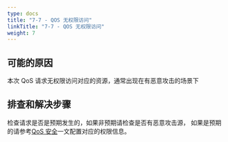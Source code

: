 ```yaml
---
type: docs
title: "7-7 - QOS 无权限访问"
linkTitle: "7-7 - QOS 无权限访问"
weight: 7
---
```


## 可能的原因

本次 QoS 请求无权限访问对应的资源，通常出现在有恶意攻击的场景下

## 排查和解决步骤

检查请求是否是预期发生的，如果非预期请检查是否有恶意攻击源，
如果是预期的请参考[QoS 安全](/zh/docs3-v2/java-sdk/reference-manual/qos/overview/#%E5%AE%89%E5%85%A8)一文配置对应的权限信息。

<p style="margin-top: 3rem;"> </p>